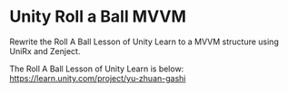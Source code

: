 # Unity Roll a Ball MVVM
Rewrite the Roll A Ball Lesson of Unity Learn to a MVVM structure using UniRx and Zenject.

The Roll A Ball Lesson of Unity Learn is below:  
https://learn.unity.com/project/yu-zhuan-gashi
